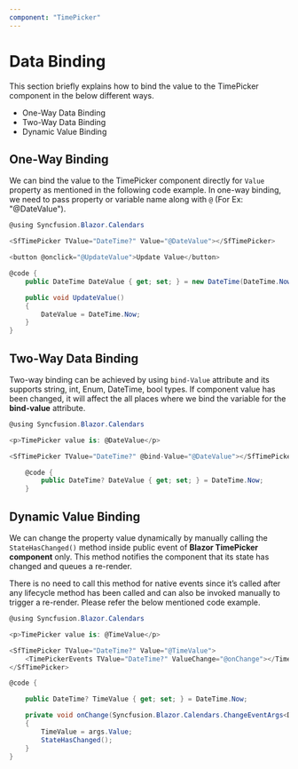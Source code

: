 ```yaml
---
component: "TimePicker"
---
```


# Data Binding

This section briefly explains how to bind the value to the TimePicker component in the below different ways.

* One-Way Data Binding
* Two-Way Data Binding
* Dynamic Value Binding

## One-Way Binding

We can bind the value to the TimePicker component directly for `Value` property as mentioned in the following code example. In one-way binding, we need to pass property or variable name along with `@` (For Ex: "@DateValue").

```csharp
@using Syncfusion.Blazor.Calendars

<SfTimePicker TValue="DateTime?" Value="@DateValue"></SfTimePicker>

<button @onclick="@UpdateValue">Update Value</button>

@code {
    public DateTime DateValue { get; set; } = new DateTime(DateTime.Now.Year, DateTime.Now.Month, 28, 12, 30, 00);

    public void UpdateValue()
    {
        DateValue = DateTime.Now;
    }
}
```

## Two-Way Data Binding

Two-way binding can be achieved by using `bind-Value` attribute and its supports string, int, Enum, DateTime, bool types. If component value has been changed, it will affect the all places where we bind the variable for the **bind-value** attribute.

```csharp
@using Syncfusion.Blazor.Calendars

<p>TimePicker value is: @DateValue</p>

<SfTimePicker TValue="DateTime?" @bind-Value="@DateValue"></SfTimePicker>

    @code {
        public DateTime? DateValue { get; set; } = DateTime.Now;
    }
```

## Dynamic Value Binding

We can change the property value dynamically by manually calling the `StateHasChanged()` method inside public event of **Blazor TimePicker component** only. This method notifies the component that its state has changed and queues a re-render.

There is no need to call this method for native events since it’s called after any lifecycle method has been called and can also be invoked manually to trigger a re-render. Please refer the below mentioned code example.

```csharp
@using Syncfusion.Blazor.Calendars

<p>TimePicker value is: @TimeValue</p>

<SfTimePicker TValue="DateTime?" Value="@TimeValue">
    <TimePickerEvents TValue="DateTime?" ValueChange="@onChange"></TimePickerEvents>
</SfTimePicker>

@code {

    public DateTime? TimeValue { get; set; } = DateTime.Now;

    private void onChange(Syncfusion.Blazor.Calendars.ChangeEventArgs<DateTime?> args)
    {
        TimeValue = args.Value;
        StateHasChanged();
    }
}
```
